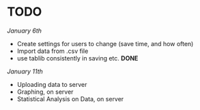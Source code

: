 # TODO

*January 6th*

- Create settings for users to change (save time, and how often)
- Import data from .csv file
- use tablib consistently in saving etc. **DONE**

*January 11th*

- Uploading data to server
- Graphing, on server
- Statistical Analysis on Data, on server
